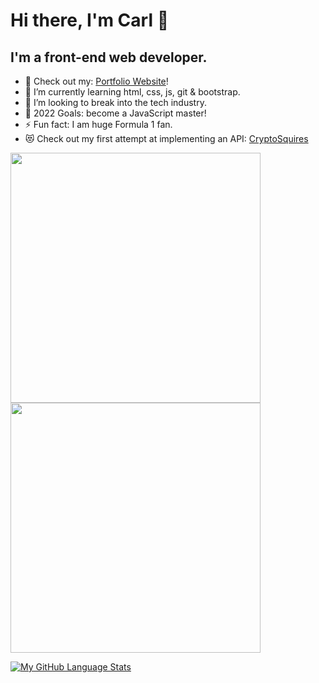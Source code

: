 
# Hi there, I'm Carl 👋 

## I'm a front-end web developer.

- 🔭 Check out my: [Portfolio Website][portfolio]!
- 🌱 I’m currently learning html, css, js, git & bootstrap.
- 👯 I’m looking to break into the tech industry.
- 🥅 2022 Goals: become a JavaScript master!
- ⚡ Fun fact: I am  huge Formula 1 fan.
- 😻 Check out my first attempt at implementing an API: [CryptoSquires]

<p>
  <img src = "https://github-readme-stats.vercel.app/api?username=carlthedev&show_icons=true&theme=dark&hide_border=true" width = 400>
  <img src = "https://github-readme-streak-stats.herokuapp.com?user=carlthedev&theme=dark&hide_border=true" width = 400>
</p>

[![My GitHub Language Stats](https://github-readme-stats.vercel.app/api/top-langs/?username=carlthedev&langs_count=5&theme=dark&hide_border=true )]()

[portfolio]: https://carlthedev.github.io/Portfolio-v2/
[CryptoSquires]: https://cryptosquires.netlify.app/
[linkedin]: https://linkedin.com/in/codeSTACKr

